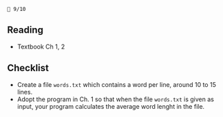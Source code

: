 `📆 9/10`

Reading
-------

* Textbook Ch 1, 2 


Checklist
---------

* Create a file `words.txt` which contains a word per line, around 10 to 15
    lines.
* Adopt the program in Ch. 1 so that when the file `words.txt` is given as
    input, your program calculates the average word lenght in the file.
